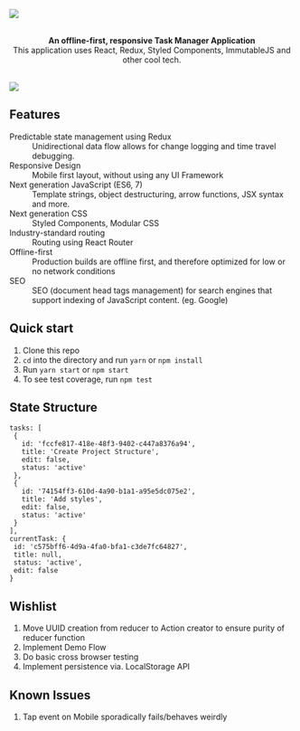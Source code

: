 ![](https://lh3.googleusercontent.com/WvQr81Rc6-O5nS5rNlTIrNNWnQjDeeXdyJktMp0pAfk8ZmrWkCF2jQ0DOh6kvyGHLXiNnj_v27tADziYRYFcsfi-LL2_Da0Wj9ntsqmkxAPj0iIUK7OCIKf4Aspa2pybxvCUIgLRYn14Ael1CfH8Tf-3io5Jgn0mO8dK6CSkvOxl4dMteuYfIqB61s4-gnHjHRosYwZJ2dw5JQMUGeV1JZuBDEf3sq6dYCUb9G7nZmufQcfz8lRcmQx3GAuTPK61EwInaBufjdgADgEKR-a4sYFRIBHv5tzRrhJDin0AscQ3RIYzJ_VpDqs8hW-j3KK6xsLtbpY7JCysYawSGjSd7CZT2YVGv_HhE57dCTZUvVMXG6QKaFazzzzxuPVrBQIRdlEoRkyWXzTsyiTePQOtH5lOE97u4pKUeZiwlkCStWkh85tsCny1m72Ze38C3ju77SiE41HkCxnuXHC5Mupvvpz4V4jH0bBFAyyZBSRfbBcuy0xxWEjy6LJD8_DGWwk5my6LKZe5j7aCH-F3-RsoZY862O4ZbNEd2LEJQSvecHgVFKkOu0dvps0SfBKEZj6U=w2268-h1560)


<br />
<div align="center"><strong>An offline-first, responsive Task Manager Application</strong></div>
<div align="center">This application uses React, Redux, Styled Components, ImmutableJS and other cool tech. </div>

<br />

![](https://lh3.google.com/u/0/d/1SOa0WTdXWSh0MILP9x_w7-2mKPmf6IF8=w2880-h1560-iv1)

## Features

<dl>
  <dt>Predictable state management using Redux</dt>
  <dd>Unidirectional data flow allows for change logging and time travel debugging.</dd>

  <dt>Responsive Design</dt>
  <dd>Mobile first layout, without using any UI Framework</dd>

  <dt>Next generation JavaScript (ES6, 7)</dt>
  <dd>Template strings, object destructuring, arrow functions, JSX syntax and more.</dd>

  <dt>Next generation CSS</dt>
  <dd>Styled Components, Modular CSS</dd>

  <dt>Industry-standard routing</dt>
  <dd>Routing using React Router</dd>


  <dt>Offline-first</dt>
  <dd>Production builds are offline first, and therefore optimized for low or no network conditions</dd>

  <dt>SEO</dt>
  <dd>SEO (document head tags management) for search engines that support indexing of JavaScript content. (eg. Google)</dd>
</dl>

## Quick start

1. Clone this repo
2. `cd` into the directory and run `yarn` or `npm install`
3. Run `yarn start` or `npm start`
4. To see test coverage, run `npm test`

## State Structure

 ```
tasks: [
  {
    id: 'fccfe817-418e-48f3-9402-c447a8376a94',
    title: 'Create Project Structure',
    edit: false,
    status: 'active'
  },
  {
    id: '74154ff3-610d-4a90-b1a1-a95e5dc075e2',
    title: 'Add styles',
    edit: false,
    status: 'active'
  }
],
currentTask: {
  id: 'c575bff6-4d9a-4fa0-bfa1-c3de7fc64827',
  title: null,
  status: 'active',
  edit: false
}
```


## Wishlist

1. Move UUID creation from reducer to Action creator to ensure purity of reducer function
2. Implement Demo Flow
3. Do basic cross browser testing
4. Implement persistence via. LocalStorage API

## Known Issues

1. Tap event on Mobile sporadically fails/behaves weirdly
